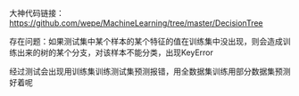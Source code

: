 
大神代码链接：https://github.com/wepe/MachineLearning/tree/master/DecisionTree

存在问题：如果测试集中某个样本的某个特征的值在训练集中没出现，则会造成训练出来的树的某个分支，对该样本不能分类，出现KeyError  

经过测试会出现用训练集训练测试集预测报错，用全数据集训练用部分数据集预测好着呢
